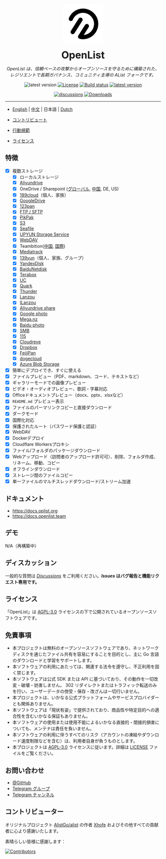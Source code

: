 <div align="center">
  <img style="width: 128px; height: 128px;" src="https://raw.githubusercontent.com/OpenListTeam/Logo/main/logo.svg" alt="logo" />

  <b style="font-size: 2rem;" >OpenList</b>

  <p><em>OpenList は、信頼ベースの攻撃からオープンソースを守るために構築された、レジリエントで長期ガバナンス、コミュニティ主導の AList フォークです。</em></p>

  <img src="https://goreportcard.com/badge/github.com/OpenListTeam/OpenList/v3" alt="latest version" />
  <a href="https://github.com/OpenListTeam/OpenList/blob/main/LICENSE"><img src="https://img.shields.io/github/license/OpenListTeam/OpenList" alt="License" /></a>
  <a href="https://github.com/OpenListTeam/OpenList/actions?query=workflow%3ABuild"><img src="https://img.shields.io/github/actions/workflow/status/OpenListTeam/OpenList/build.yml?branch=main" alt="Build status" /></a>
  <a href="https://github.com/OpenListTeam/OpenList/releases"><img src="https://img.shields.io/github/release/OpenListTeam/OpenList" alt="latest version" /></a>

  <a href="https://github.com/OpenListTeam/OpenList/discussions"><img src="https://img.shields.io/github/discussions/OpenListTeam/OpenList?color=%23ED8936" alt="discussions" /></a>
  <a href="https://github.com/OpenListTeam/OpenList/releases"><img src="https://img.shields.io/github/downloads/OpenListTeam/OpenList/total?color=%239F7AEA&logo=github" alt="Downloads" /></a>
</div>

---

- [English](./README.md) | [中文](./README_cn.md) | 日本語 | [Dutch](./README_nl.md)

- [コントリビュート](./CONTRIBUTING.md)
- [行動規範](./CODE_OF_CONDUCT.md)
- [ライセンス](./LICENSE)

## 特徴

- [x] 複数ストレージ
  - [x] ローカルストレージ
  - [x] [Aliyundrive](https://www.alipan.com)
  - [x] OneDrive / Sharepoint ([グローバル](https://www.microsoft.com/en-us/microsoft-365/onedrive/online-cloud-storage), [中国](https://portal.partner.microsoftonline.cn), DE, US)
  - [x] [189cloud](https://cloud.189.cn)（個人、家族）
  - [x] [GoogleDrive](https://drive.google.com)
  - [x] [123pan](https://www.123pan.com)
  - [x] [FTP / SFTP](https://en.wikipedia.org/wiki/File_Transfer_Protocol)
  - [x] [PikPak](https://www.mypikpak.com)
  - [x] [S3](https://aws.amazon.com/s3)
  - [x] [Seafile](https://seafile.com)
  - [x] [UPYUN Storage Service](https://www.upyun.com/products/file-storage)
  - [x] [WebDAV](https://en.wikipedia.org/wiki/WebDAV)
  - [x] Teambition([中国](https://www.teambition.com), [国際](https://us.teambition.com))
  - [x] [Mediatrack](https://www.mediatrack.cn)
  - [x] [139yun](https://yun.139.com)（個人、家族、グループ）
  - [x] [YandexDisk](https://disk.yandex.com)
  - [x] [BaiduNetdisk](http://pan.baidu.com)
  - [x] [Terabox](https://www.terabox.com/main)
  - [x] [UC](https://drive.uc.cn)
  - [x] [Quark](https://pan.quark.cn)
  - [x] [Thunder](https://pan.xunlei.com)
  - [x] [Lanzou](https://www.lanzou.com)
  - [x] [ILanzou](https://www.ilanzou.com)
  - [x] [Aliyundrive share](https://www.alipan.com)
  - [x] [Google photo](https://photos.google.com)
  - [x] [Mega.nz](https://mega.nz)
  - [x] [Baidu photo](https://photo.baidu.com)
  - [x] [SMB](https://en.wikipedia.org/wiki/Server_Message_Block)
  - [x] [115](https://115.com)
  - [x] [Cloudreve](https://cloudreve.org)
  - [x] [Dropbox](https://www.dropbox.com)
  - [x] [FeijiPan](https://www.feijipan.com)
  - [x] [dogecloud](https://www.dogecloud.com/product/oss)
  - [x] [Azure Blob Storage](https://azure.microsoft.com/products/storage/blobs)
- [x] 簡単にデプロイでき、すぐに使える
- [x] ファイルプレビュー（PDF、markdown、コード、テキストなど）
- [x] ギャラリーモードでの画像プレビュー
- [x] ビデオ・オーディオプレビュー、歌詞・字幕対応
- [x] Officeドキュメントプレビュー（docx、pptx、xlsxなど）
- [x] `README.md` プレビュー表示
- [x] ファイルのパーマリンクコピーと直接ダウンロード
- [x] ダークモード
- [x] 国際化対応
- [x] 保護されたルート（パスワード保護と認証）
- [x] WebDAV
- [x] Dockerデプロイ
- [x] Cloudflare Workersプロキシ
- [x] ファイル/フォルダのパッケージダウンロード
- [x] Webアップロード（訪問者のアップロード許可可）、削除、フォルダ作成、リネーム、移動、コピー
- [x] オフラインダウンロード
- [x] ストレージ間のファイルコピー
- [x] 単一ファイルのマルチスレッドダウンロード/ストリーム加速

## ドキュメント

- <https://docs.oplist.org>
- <https://docs.openlist.team>

## デモ

N/A（再構築中）

## ディスカッション

一般的な質問は [*Discussions*](https://github.com/OpenListTeam/OpenList/discussions) をご利用ください。***Issues* はバグ報告と機能リクエスト専用です。**

## ライセンス

「OpenList」は [AGPL-3.0](https://www.gnu.org/licenses/agpl-3.0.txt) ライセンスの下で公開されているオープンソースソフトウェアです。

## 免責事項

- 本プロジェクトは無料のオープンソースソフトウェアであり、ネットワークディスクを通じたファイル共有を容易にすることを目的とし、主に Go 言語のダウンロードと学習をサポートします。
- 本ソフトウェアの利用にあたっては、関連する法令を遵守し、不正利用を固く禁じます。
- 本ソフトウェアは公式 SDK または API に基づいており、その動作を一切改変・破壊・妨害しません。
 302 リダイレクトまたはトラフィック転送のみを行い、ユーザーデータの傍受・保存・改ざんは一切行いません。
- 本プロジェクトは、いかなる公式プラットフォームやサービスプロバイダーとも関係ありません。
- 本ソフトウェアは「現状有姿」で提供されており、商品性や特定目的への適合性を含むいかなる保証もありません。
- 本ソフトウェアの使用または使用不能によるいかなる直接的・間接的損害についても、メンテナは責任を負いません。
- 本ソフトウェアの利用に伴うすべてのリスク（アカウントの凍結やダウンロード速度制限などを含む）は、利用者自身が負うものとします。
- 本プロジェクトは [AGPL-3.0](https://www.gnu.org/licenses/agpl-3.0.txt) ライセンスに従います。詳細は [LICENSE](./LICENSE) ファイルをご覧ください。

## お問い合わせ

- [@GitHub](https://github.com/OpenListTeam)
- [Telegram グループ](https://t.me/OpenListTeam)
- [Telegram チャンネル](https://t.me/OpenListOfficial)

## コントリビューター

オリジナルプロジェクト [AlistGo/alist](https://github.com/AlistGo/alist) の作者 [Xhofe](https://github.com/Xhofe) およびその他すべての貢献者に心より感謝いたします。

素晴らしい皆様に感謝します：

[![Contributors](https://contrib.rocks/image?repo=OpenListTeam/OpenList)](https://github.com/OpenListTeam/OpenList/graphs/contributors)
